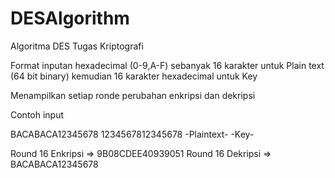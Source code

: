# DESAlgorithm
Algoritma DES Tugas Kriptografi

Format inputan hexadecimal (0-9,A-F) sebanyak 16 karakter untuk Plain text (64 bit binary) kemudian 16 karakter hexadecimal untuk Key

Menampilkan setiap ronde perubahan enkripsi dan dekripsi

Contoh input

BACABACA12345678  1234567812345678
  -Plaintext-           -Key-

Round 16 Enkripsi => 9B08CDEE40939051
Round 16 Dekripsi => BACABACA12345678
